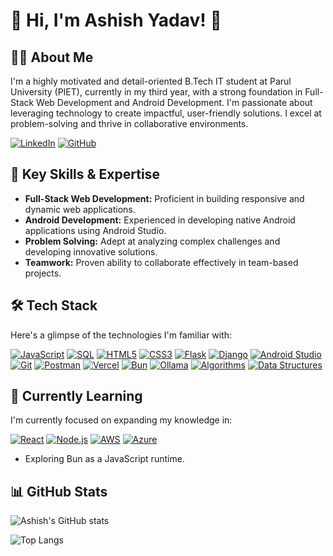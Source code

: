 # 👋 Hi, I'm Ashish Yadav! 🚀

## 👨‍💻 About Me

I'm a highly motivated and detail-oriented B.Tech IT student at Parul University (PIET), currently in my third year, with a strong foundation in Full-Stack Web Development and Android Development. I'm passionate about leveraging technology to create impactful, user-friendly solutions. I excel at problem-solving and thrive in collaborative environments.

[![LinkedIn](https://img.shields.io/badge/LinkedIn-%230077B5.svg?style=for-the-badge&logo=linkedin&logoColor=white)](https://www.linkedin.com/in/ashish-yadav-55446232a)
[![GitHub](https://img.shields.io/badge/GitHub-%23121011.svg?style=for-the-badge&logo=github&logoColor=white)](https://github.com/AshishIT611)

## 🎯 Key Skills & Expertise

*   **Full-Stack Web Development:** Proficient in building responsive and dynamic web applications.
*   **Android Development:** Experienced in developing native Android applications using Android Studio.
*   **Problem Solving:** Adept at analyzing complex challenges and developing innovative solutions.
*   **Teamwork:** Proven ability to collaborate effectively in team-based projects.

## 🛠️ Tech Stack

Here's a glimpse of the technologies I'm familiar with:

[![JavaScript](https://img.shields.io/badge/JavaScript-%23F7DF1E.svg?style=for-the-badge&logo=javascript&logoColor=black)](https://www.javascript.com/)
[![SQL](https://img.shields.io/badge/SQL-%2300758F.svg?style=for-the-badge&logo=sqlite&logoColor=white)](https://www.sqlite.org/)
[![HTML5](https://img.shields.io/badge/HTML5-%23E34F26.svg?style=for-the-badge&logo=html5&logoColor=white)](https://www.w3.org/html/)
[![CSS3](https://img.shields.io/badge/CSS3-%231572B6.svg?style=for-the-badge&logo=css3&logoColor=white)](https://www.w3.org/Style/CSS/)
[![Flask](https://img.shields.io/badge/Flask-%23000.svg?style=for-the-badge&logo=flask&logoColor=white)](https://flask.palletsprojects.com/en/3.0.x/)
[![Django](https://img.shields.io/badge/Django-%23092E20.svg?style=for-the-badge&logo=django&logoColor=white)](https://www.djangoproject.com/)
[![Android Studio](https://img.shields.io/badge/Android%20Studio-%233DDC84.svg?style=for-the-badge&logo=android-studio&logoColor=white)](https://developer.android.com/studio)
[![Git](https://img.shields.io/badge/Git-%23F05032.svg?style=for-the-badge&logo=git&logoColor=white)](https://git-scm.com/)
[![Postman](https://img.shields.io/badge/Postman-%23FF6C37.svg?style=for-the-badge&logo=postman&logoColor=white)](https://www.postman.com/)
[![Vercel](https://img.shields.io/badge/Vercel-%23000000.svg?style=for-the-badge&logo=vercel&logoColor=white)](https://vercel.com/)
[![Bun](https://img.shields.io/badge/Bun-%23000000.svg?style=for-the-badge&logo=bun&logoColor=white)](https://bun.sh/)
[![Ollama](https://img.shields.io/badge/Ollama-%23000000.svg?style=for-the-badge&logo=ollama&logoColor=white)](https://ollama.com/)
[![Algorithms](https://img.shields.io/badge/Algorithms-%23007ACC.svg?style=for-the-badge&logo=algolia&logoColor=white)](https://www.algolia.com/)
[![Data Structures](https://img.shields.io/badge/Data%20Structures-%23E91E63.svg?style=for-the-badge&logo=databricks&logoColor=white)](https://www.databricks.com/)

## 🌱 Currently Learning

I'm currently focused on expanding my knowledge in:

[![React](https://img.shields.io/badge/React-%2320232a.svg?style=for-the-badge&logo=react&logoColor=%2361DAFB)](https://react.dev/)
[![Node.js](https://img.shields.io/badge/Node.js-%2343853D.svg?style=for-the-badge&logo=node.js&logoColor=white)](https://nodejs.org/en)
[![AWS](https://img.shields.io/badge/AWS-%23FF9900.svg?style=for-the-badge&logo=amazonaws&logoColor=white)](https://aws.amazon.com/)
[![Azure](https://img.shields.io/badge/Azure-%230072C6.svg?style=for-the-badge&logo=microsoftazure&logoColor=white)](https://azure.microsoft.com/en-us/)

*   Exploring Bun as a JavaScript runtime.

## 📊 GitHub Stats

![Ashish's GitHub stats](https://github-readme-stats.vercel.app/api?username=AshishIT611&show_icons=true&theme=radical)

![Top Langs](https://github-readme-stats.vercel.app/api/top-langs/?username=AshishIT611&layout=compact&theme=radical)



